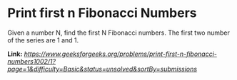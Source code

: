 # Print first n Fibonacci Numbers
Given a number N, find the first N Fibonacci numbers. The first two number of the series are 1 and 1.

**Link:** _https://www.geeksforgeeks.org/problems/print-first-n-fibonacci-numbers1002/1?page=1&difficulty=Basic&status=unsolved&sortBy=submissions_
